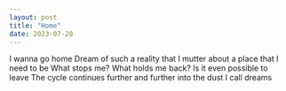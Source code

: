 ```yaml
---
layout: post
title: "Home"
date: 2023-07-20
---
```


I wanna go home
Dream of such a reality that I mutter about a place that I need to be 
What stops me? What holds me back? Is it even possible to leave
The cycle continues further and further into the dust I call dreams